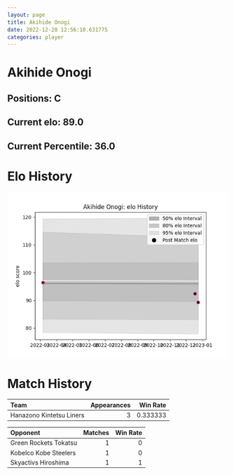 ```yaml
---  
layout: page  
title: Akihide Onogi  
date: 2022-12-28 12:56:10.631775  
categories: player  
---
```

# Akihide Onogi

## Positions: C

## Current elo: 89.0

## Current Percentile: 36.0

# Elo History


![elo history](history_AkihideOnogi.png)
# Match History


| Team                     |   Appearances |   Win Rate |
|:-------------------------|--------------:|-----------:|
| Hanazono Kintetsu Liners |             3 |   0.333333 |

| Opponent              |   Matches |   Win Rate |
|:----------------------|----------:|-----------:|
| Green Rockets Tokatsu |         1 |          0 |
| Kobelco Kobe Steelers |         1 |          0 |
| Skyactivs Hiroshima   |         1 |          1 |